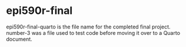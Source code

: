 # epi590r-final

epi590r-final-quarto is the file name for the completed final project.  number-3 was a file used to test code before moving it over to a Quarto document.
